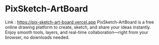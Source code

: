 # PixSketch-ArtBoard
Link : https://pix-sketch-art-board.vercel.app
PixSketch-ArtBoard is a free online drawing platform to create, sketch, and share your ideas instantly. Enjoy smooth tools, layers, and real-time collaboration—right from your browser, no downloads needed.
